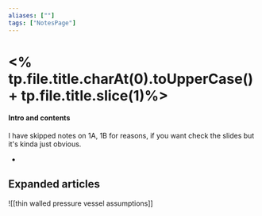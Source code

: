 ```yaml
---
aliases: [""]
tags: ["NotesPage"]
---
```


# <% tp.file.title.charAt(0).toUpperCase() + tp.file.title.slice(1)%>

#### Intro and contents
I have skipped notes on 1A, 1B for reasons, if you want check the slides but it's kinda just obvious.

- 


## Expanded articles
![[thin walled pressure vessel assumptions]]